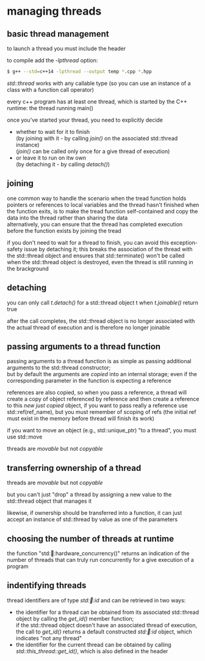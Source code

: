 managing threads
================

basic thread management
-----------------------

to launch a thread you must include the *<thread>* header

to compile add the *-lpthread* option:
```sh
$ g++ --std=c++14 -lpthread --output temp *.cpp *.hpp
```

*std::thread* works with any callable type (so you can use an 
instance of a class with a function call operator)

every c++ program has at least one thread, which is started by 
the C++ runtime: the thread running main()

once you've started your thread, you need to explicitly decide 
- whether to wait for it to finish  
  (by joining with it - by calling *join()* on the associated 
   std::thread instance)  
  (*join()* can be called only once for a give thread of execution)
- or leave it to run on itw own  
 (by detaching it - by calling *detach()*)


joining
-------

one common way to handle the scenario when the tread function holds
pointers or references to local variables and the thread hasn't 
finished when the function exits, is to make the tread function
self-contained and copy the data into the thread rather than 
sharing the data  
alternatively, you can ensure that the thread has completed execution
before the function exists by joining the tread

if you don't need to wait for a thread to finish, you can avoid this
exception-safety issue by detaching it; 
this breaks the association of the thread with the std::thread object
and ensures that std::terminate() won't be called when the
std::thread object is destroyed, even the thread is still running
in the brackground


detaching
---------

you can only call *t.detach()* for a std::thread object t when
*t.joinable()* return true

after the call completes, the std::thread object is no longer 
associated with the actual thread of execution and is therefore
no longer joinable


passing arguments to a thread function
--------------------------------------

passing arguments to a thread function is as simple as passing 
additional arguments to the std::thread constructor;  
but by default the arguments are *copied* into an internal storage;
even if the corresponding parameter in the function is expecting
a reference

references are also copied, so when you pass a reference, a thread
will create a copy of object referenced by reference and then create
a reference to this *new just copied* object, if you want to pass
really a reference use std::ref(ref_name), but you must remember
of scoping of refs (the initial ref must exist in the memory before
thread will finish its work)

if you want to move an object (e.g., std::unique_ptr) "to a thread",
you must use std::move

threads are *movable* but not *copyable*


transferring ownership of a thread
----------------------------------

threads are *movable* but not *copyable*

but you can't just "drop" a thread by assigning a new value to
the std::thread object that manages it

likewise, if ownership should be transferred into a function, it can
just accept an instance of std::thread by value as one of the
parameters


choosing the number of threads at runtime
-----------------------------------------

the function "std::thread::hardware_concurrency()" returns an 
indication of the number of threads that can truly run concurrently
for a give execution of a program


indentifying threads
--------------------

thread identifiers are of type *std::thread::id* and can be 
retrieved in two ways:
- the identifier for a thread can be obtained from its associated
  std::thread object by calling the *get_id()* member function;  
  if the std::thread object doesn't have an associated thread 
  of execution, the call to *get_id()* returns a default
  constructed *std::thread::id* object, which indicates 
  "not any thread"
- the identifier for the current thread can be obtained by calling
  *std::this_thread::get_id()*, which is also defined in the <thread>
  header

